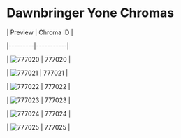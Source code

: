 # Dawnbringer Yone Chromas


| Preview | Chroma ID |

|---------|-----------|

| ![777020](https://raw.communitydragon.org/latest/plugins/rcp-be-lol-game-data/global/default/v1/champion-chroma-images/777/777020.png) | 777020 |

| ![777021](https://raw.communitydragon.org/latest/plugins/rcp-be-lol-game-data/global/default/v1/champion-chroma-images/777/777021.png) | 777021 |

| ![777022](https://raw.communitydragon.org/latest/plugins/rcp-be-lol-game-data/global/default/v1/champion-chroma-images/777/777022.png) | 777022 |

| ![777023](https://raw.communitydragon.org/latest/plugins/rcp-be-lol-game-data/global/default/v1/champion-chroma-images/777/777023.png) | 777023 |

| ![777024](https://raw.communitydragon.org/latest/plugins/rcp-be-lol-game-data/global/default/v1/champion-chroma-images/777/777024.png) | 777024 |

| ![777025](https://raw.communitydragon.org/latest/plugins/rcp-be-lol-game-data/global/default/v1/champion-chroma-images/777/777025.png) | 777025 |